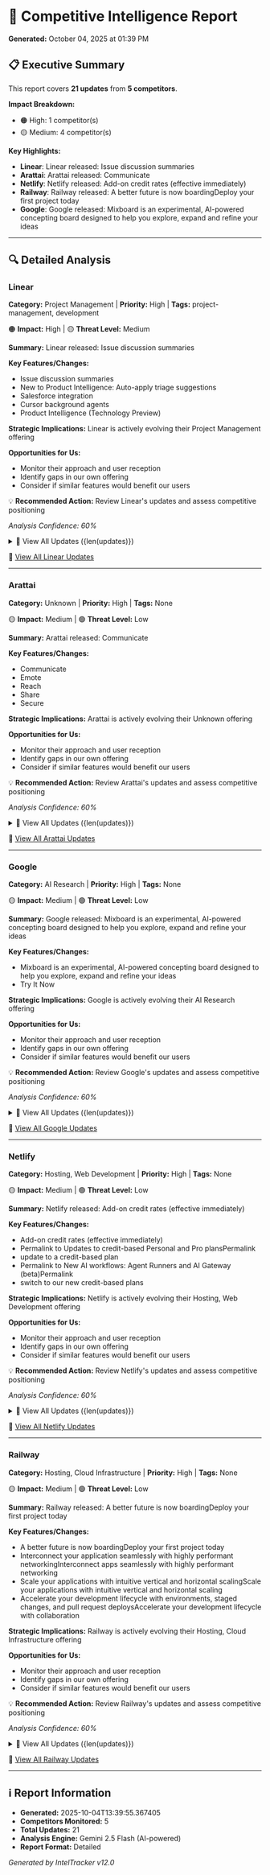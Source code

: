 # 🎯 Competitive Intelligence Report

**Generated:** October 04, 2025 at 01:39 PM

## 📋 Executive Summary

This report covers **21 updates** from **5 competitors**.

**Impact Breakdown:**
- 🟠 High: 1 competitor(s)
- 🟡 Medium: 4 competitor(s)

**Key Highlights:**
- **Linear**: Linear released: Issue discussion summaries
- **Arattai**: Arattai released: Communicate
- **Netlify**: Netlify released: Add-on credit rates (effective immediately)
- **Railway**: Railway released: A better future is now boardingDeploy your first project today
- **Google**: Google released: Mixboard is an experimental, AI-powered concepting board designed to help you explore, expand and refine your ideas

---

## 🔍 Detailed Analysis

### Linear

**Category:** Project Management | **Priority:** High | **Tags:** project-management, development

🟠 **Impact:** High | 🟡 **Threat Level:** Medium

**Summary:** Linear released: Issue discussion summaries

**Key Features/Changes:**
- Issue discussion summaries
- New to Product Intelligence: Auto-apply triage suggestions
- Salesforce integration
- Cursor background agents
- Product Intelligence (Technology Preview)

**Strategic Implications:** Linear is actively evolving their Project Management offering

**Opportunities for Us:**
- Monitor their approach and user reception
- Identify gaps in our own offering
- Consider if similar features would benefit our users

💡 **Recommended Action:** Review Linear's updates and assess competitive positioning

*Analysis Confidence: 60%*

<details>
<summary>📄 View All Updates ({len(updates)})</summary>

#### Update 1: Issue discussion summaries

*PT0S* | *Source: WEBSITE*

Issue discussion summariesIssue discussion summaries⁠Discussion summaries now appear on issues with substantial activity. Read these summaries to understand what's happened in an issue without reading every comment.Summaries capture decisions, blockers, debates and their resolutions, and key people involved. When new comments are posted, summaries automatically regenerate to reflect changes.Elapsed00:00Seek to:00:00/Duration00:00Remaining−00:00Citations point back to specific comments that support the summary's claims. Hover over a citation to view the source material and click through to read...

[View Source →](https://linear.app/changelog)

#### Update 2: New to Product Intelligence: Auto-apply triage suggestions

*PT0S* | *Source: WEBSITE*

September 18, 2025 September 18, 2025 New to Product Intelligence: Auto-apply triage suggestionsNew to Product Intelligence: Auto-apply triage suggestions⁠Let Product Intelligence take the first pass at triage and automatically apply suggestions to issues.Elapsed00:00Seek to:00:00/Duration00:00Remaining−00:00Set up rules to automatically accept suggestions for individual issue properties, or only for specific values. For example, you can configure triage suggestions to always apply the suggested team and assignee but only automatically apply specific labels likebug.Properties that have been au...

[View Source →](https://linear.app/changelog)

#### Update 3: Salesforce integration

*PT0S* | *Source: WEBSITE*

September 4, 2025 September 4, 2025 Salesforce integrationSalesforce integration⁠Elapsed00:00Seek to:00:00/Duration00:00Remaining−00:00Linear'sSalesforce integrationconnects customer cases and account data from your CRM with product work in Linear.Escalate customer cases to the product team by creating Linear issues or linking existing ones — directly from Salesforce. Customer-facing teams can submit feature requests, share product feedback, and report bugs affecting existing customers or impacting new opportunities.Linear issue details are surfaced directly in Salesforce and updated in realti...

[View Source →](https://linear.app/changelog)

#### Update 4: Cursor background agents

*PT0S* | *Source: WEBSITE*

Cursor background agentsCursor background agents⁠Assign issues to Cursor and launch background agents from within Linear.Elapsed00:00Seek to:00:00/Duration00:00Remaining−00:00You can now add Cursor as an agent in your workspace. The Cursor agent can work alongside your team to make code changes or answer questions. When an issue is delegated to Cursor, it will use the full issue context to create a plan and start working on an implementation.Engineers can fully delegate well-defined issues to Cursor without leaving Linear. Describe the task in plain language and Cursor will automatically creat...

[View Source →](https://linear.app/changelog)

#### Update 5: Product Intelligence (Technology Preview)

*PT0S* | *Source: WEBSITE*

Product Intelligence (Technology Preview)Product Intelligence (Technology Preview)⁠Product Intelligence streamlines your product operations with AI assistance for routine, manual tasks. Today we are previewing the first of its capabilities: automating the overhead of triage intake.Elapsed00:00Seek to:00:00/Duration00:00Remaining−00:00When activated, Product Intelligence examines all issues sent to Triage and does the tedious parts of the intake process for you. It will research past and existing issues for context, making informed suggestions on which team, projects, and assignee to route the ...

[View Source →](https://linear.app/changelog)

</details>

🔗 [View All Linear Updates](https://linear.app/changelog)

---

### Arattai

**Category:** Unknown | **Priority:** High | **Tags:** None

🟡 **Impact:** Medium | 🟢 **Threat Level:** Low

**Summary:** Arattai released: Communicate

**Key Features/Changes:**
- Communicate
- Emote
- Reach
- Share
- Secure

**Strategic Implications:** Arattai is actively evolving their Unknown offering

**Opportunities for Us:**
- Monitor their approach and user reception
- Identify gaps in our own offering
- Consider if similar features would benefit our users

💡 **Recommended Action:** Review Arattai's updates and assess competitive positioning

*Analysis Confidence: 60%*

<details>
<summary>📄 View All Updates ({len(updates)})</summary>

#### Update 1: Communicate

*Source: WEBSITE*

Use instant chat and groups to stay connected with your friends and family.

[View Source →](https://arattai.in)

#### Update 2: Emote

*Source: WEBSITE*

Express your thoughts in a fun way through custom/animated stickers, and reactions.

[View Source →](https://arattai.in)

#### Update 3: Reach

*Source: WEBSITE*

Deliver content to a large audience with Channels.

[View Source →](https://arattai.in)

#### Update 4: Share

*Source: WEBSITE*

Share key moments with your loved ones through stories.

[View Source →](https://arattai.in)

#### Update 5: Secure

*Source: WEBSITE*

We value privacy. Your calls and messages are end-to-end encrypted.

[View Source →](https://arattai.in)

</details>

🔗 [View All Arattai Updates](https://arattai.in)

---

### Google

**Category:** AI Research | **Priority:** High | **Tags:** None

🟡 **Impact:** Medium | 🟢 **Threat Level:** Low

**Summary:** Google released: Mixboard is an experimental, AI-powered concepting board designed to help you explore, expand and refine your ideas

**Key Features/Changes:**
- Mixboard is an experimental, AI-powered concepting board designed to help you explore, expand and refine your ideas
- Try It Now

**Strategic Implications:** Google is actively evolving their AI Research offering

**Opportunities for Us:**
- Monitor their approach and user reception
- Identify gaps in our own offering
- Consider if similar features would benefit our users

💡 **Recommended Action:** Review Google's updates and assess competitive positioning

*Analysis Confidence: 60%*

<details>
<summary>📄 View All Updates ({len(updates)})</summary>

#### Update 1: Mixboard is an experimental, AI-powered concepting board designed to help you explore, expand and refine your ideas

*Source: WEBSITE*

[View Source →](https://labs.google/)

#### Update 2: Try It Now

*Source: WEBSITE*

[View Source →](https://labs.google/)

</details>

🔗 [View All Google Updates](https://labs.google/)

---

### Netlify

**Category:** Hosting, Web Development | **Priority:** High | **Tags:** None

🟡 **Impact:** Medium | 🟢 **Threat Level:** Low

**Summary:** Netlify released: Add-on credit rates (effective immediately)

**Key Features/Changes:**
- Add-on credit rates (effective immediately)
- Permalink to Updates to credit-based Personal and Pro plansPermalink
- update to a credit-based plan
- Permalink to New AI workflows: Agent Runners and AI Gateway (beta)Permalink
- switch to our new credit-based plans

**Strategic Implications:** Netlify is actively evolving their Hosting, Web Development offering

**Opportunities for Us:**
- Monitor their approach and user reception
- Identify gaps in our own offering
- Consider if similar features would benefit our users

💡 **Recommended Action:** Review Netlify's updates and assess competitive positioning

*Analysis Confidence: 60%*

<details>
<summary>📄 View All Updates ({len(updates)})</summary>

#### Update 1: Add-on credit rates (effective immediately)

*Source: WEBSITE*

To support new AI workflows and our AI inference usage meter we’re rebalancing our credit-based pricing plans: Add-on credit rates (effective immediately) Personal: 200 credits for $5 → 500 credits for $5 Pro: 1,000 credits for $20 → 1,500 credits for $10 These new rates apply to all credit-based plans when you auto-recharge credits. Pro plan monthly credits (effective next billing cycle) Before: 5,000 credits/month After: 3,000 credits/month To smooth the transition, anyone who signed up for a Pro credit-based plan prior to October 1st will receive a 2,000 credit bonus in their October billin...

[View Source →](https://www.netlify.com/changelog/)

#### Update 2: Permalink to Updates to credit-based Personal and Pro plansPermalink

*Source: WEBSITE*

Permalink to Updates to credit-based Personal and Pro plans

[View Source →](https://www.netlify.com/changelog/)

#### Update 3: update to a credit-based plan

*Source: WEBSITE*

Today we’re releasing new AI workflows that bring powerful coding agents directly into your Netlify projects, with zero setup. Agent Runners: Run Claude Code, Codex, or Gemini directly from the Netlify Dashboard, with full production context. Available today for projects using GitHub-connected repositories or manual deploys. Agent Runners: Run Claude Code, Codex, or Gemini directly from the Netlify Dashboard, with full production context. Available today for projects using GitHub-connected repositories or manual deploys. AI Gateway (beta): Connect to any AI model without managing API keys, wit...

[View Source →](https://www.netlify.com/changelog/)

#### Update 4: Permalink to New AI workflows: Agent Runners and AI Gateway (beta)Permalink

*Source: WEBSITE*

Permalink to New AI workflows: Agent Runners and AI Gateway (beta)

[View Source →](https://www.netlify.com/changelog/)

#### Update 5: switch to our new credit-based plans

*Source: WEBSITE*

Accounts on legacy pricing can continue using their existing plan with no required changes. If you’d like, you can nowswitch to our new credit-based plans. About our new plans Review ourupdated pricing Understand ourchange to credit-based plans Estimate your pricing with ourpricing calculator Understandhow credits work For additional questions, see ourlegacy plans FAQor get in touch withsupport.

[View Source →](https://www.netlify.com/changelog/)

</details>

🔗 [View All Netlify Updates](https://www.netlify.com/changelog/)

---

### Railway

**Category:** Hosting, Cloud Infrastructure | **Priority:** High | **Tags:** None

🟡 **Impact:** Medium | 🟢 **Threat Level:** Low

**Summary:** Railway released: A better future is now boardingDeploy your first project today

**Key Features/Changes:**
- A better future is now boardingDeploy your first project today
- Interconnect your application seamlessly with highly performant networkingInterconnect apps seamlessly with highly performant networking
- Scale your applications with intuitive vertical and horizontal scalingScale your applications with intuitive vertical and horizontal scaling
- Accelerate your development lifecycle with environments, staged changes, and pull request deploysAccelerate your development lifecycle with collaboration

**Strategic Implications:** Railway is actively evolving their Hosting, Cloud Infrastructure offering

**Opportunities for Us:**
- Monitor their approach and user reception
- Identify gaps in our own offering
- Consider if similar features would benefit our users

💡 **Recommended Action:** Review Railway's updates and assess competitive positioning

*Analysis Confidence: 60%*

<details>
<summary>📄 View All Updates ({len(updates)})</summary>

#### Update 1: A better future is now boardingDeploy your first project today

*Source: WEBSITE*

A better future is now boarding Deploy your first project today

[View Source →](https://railway.app/)

#### Update 2: Interconnect your application seamlessly with highly performant networkingInterconnect apps seamlessly with highly performant networking

*Source: WEBSITE*

Railway provides automated service discovery, blazing fast networking, and support for any protocol, all out of the box.Railway provides automated service discovery, blazing fast networking, and support for any protocol, all out of the box.Learn More->

[View Source →](https://railway.app/)

#### Update 3: Scale your applications with intuitive vertical and horizontal scalingScale your applications with intuitive vertical and horizontal scaling

*Source: WEBSITE*

Railway dynamically scales highly performant servers, storage, and networking to meet application demands.Railway dynamically scales servers, storage, and networking to meet application demands.Learn More->

[View Source →](https://railway.app/)

#### Update 4: Accelerate your development lifecycle with environments, staged changes, and pull request deploysAccelerate your development lifecycle with collaboration

*Source: WEBSITE*

Railway allows your team to make changes in one environment, and seamlessly re-apply them in another without risk of breaking production.Railway is designed for small or large teams and applications of arbitrary complexity.Learn More->

[View Source →](https://railway.app/)

</details>

🔗 [View All Railway Updates](https://railway.app/)

---

## ℹ️ Report Information

- **Generated:** 2025-10-04T13:39:55.367405
- **Competitors Monitored:** 5
- **Total Updates:** 21
- **Analysis Engine:** Gemini 2.5 Flash (AI-powered)
- **Report Format:** Detailed

*Generated by IntelTracker v12.0*
